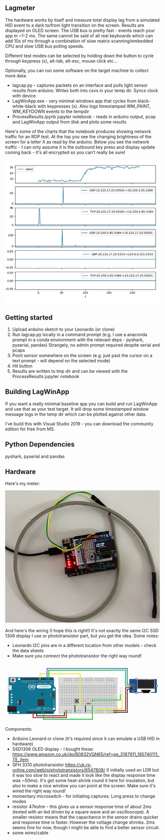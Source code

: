 Lagmeter
--------

The hardware works by itself and measure total display lag from a simulated HID event to a dark to/from light transition on the screen.  Results are displayed on OLED screen.  The USB bus is pretty fast - events reach your app in ~1-2 ms.  The same cannot be said of all real keyboards which can add 10s of ms through a combination of slow matrix scanning/embedded CPU and slow USB bus polling speeds.

Different test modes can be selected by holding down the button to cycle through keypress (x), alt-tab, alt-esc, mouse click etc...

Optionally, you can run some software on the target machine to collect more data:
 * lagcap.py - captures packets on an interface and pulls light sensor results from arduino. Writes both into csvs in your temp dir.  Syncs clock with device
 * LagWinApp.exe - very minimal windows app that cycles from black-white-black with keypresses (x).  Also logs timestamped WM_PAINT, WM_KEYDOWN events to the tempdir
 * ProcessResults.ipynb jupyter notebook - reads in arduino output, pcap and LagWinApp output from disk and plots some results

Here's some of the charts that the notebook produces showing network traffic for an RDP test.  At the top you see the changing brightness of the screen for a letter X as read by the arduino.  Below you see the network traffic - I can only assume it is the outbound key press and display update coming back - it's all encrypted so you can't really be sure!

![chart](img/charts.jpg)

Getting started
---------------

1. Upload arduino sketch to your Leonardo (or clone)
1. Run lagcap.py locally in a command prompt (e.g. I use a anaconda prompt in a conda environment 
with the relevant deps - pyshark, pyserial, pandas)  Strangely, no admin prompt required despite serial and pcaps
1. Point sensor somewhere on the screen (e.g. just past the cursor on a text prompt - will depend on the selected mode)
1. Hit button
1. Results are written to tmp dir and can be viewed with the ProcessResults jupyter notebook


Building LagWinApp
------------------

If you want a really minimal baseline app you can build and run LagWinApp and use that as your test target. It will drop some timestamped window message logs in the temp dir which can be plotted against other data.

I've build this with Visual Studio 2019 - you can download the community edition for free from MS.


Python Dependencies
------------

pyshark, pyserial and pandas


Hardware
--------

Here's my meter:

![meter](img/lagmeter.jpg)

And here's the wiring (I hope this is right!)  It's not exactly the same I2C SSD 1306 display I use or phototransistor part, but you get the idea. Some notes:
* Leonardo I2C pins are in a different location from other models - check the data sheets
* Make sure you connect the phototransistor the right way round!

![wiring](arduino/lagmeter/lagmeter-fzz.jpg)

Components:
* Arduino Leonard or clone (it's required since it can emulate a USB HID in hardware)
* SSD1306 OLED display - I bought these: https://www.amazon.co.uk/dp/B0832VQN65/ref=pe_3187911_185740111_TE_item
* SFH 3310 phototransistor https://uk.rs-online.com/web/p/phototransistors/6547808/  (I initially used an LDR but it was too slow to react and made it look like the display response time was ~50ms). It's got some heat-shrink round it here for insulation, but also to make a nice window you can point at the screen. Make sure it's wired the right way round!
* momentary microswitch - for initiating captures. Long press to change modes
* resistor 47kohm - this gives us a sensor response time of about 2ms (tested with an led driven by a square wave and an oscilloscope). A smaller resistor means that the capacitance in the sensor drains quicker and response time is faster. However the voltage change shrinks.  2ms seems fine for now, though I might be able to find a better sensor circuit.
* some wires/cable
